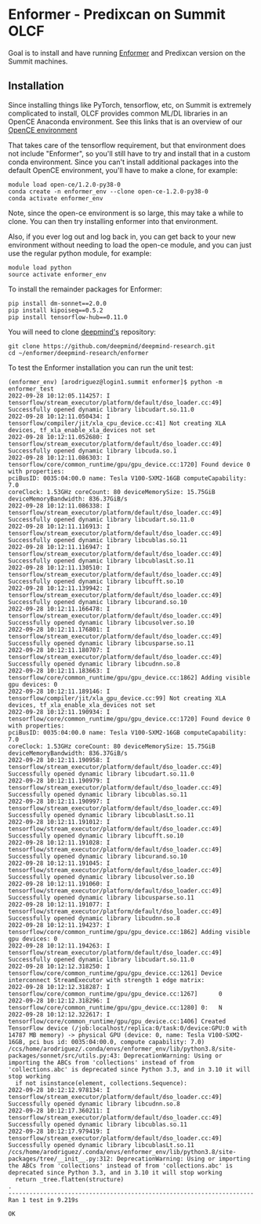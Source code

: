 # Enformer - Predixcan on Summit OLCF

Goal is to install and have running [Enformer](https://github.com/deepmind/deepmind-research/tree/master/enformer) and Predixcan version on the Summit machines.


## Installation
Since installing things like PyTorch, tensorflow, etc, on Summit is extremely complicated to install, OLCF provides common ML/DL libraries in an OpenCE Anaconda environment. 
See this links that is an overview of our [OpenCE environment](https://docs.olcf.ornl.gov/software/analytics/ibm-wml-ce.html)

That takes care of the tensorflow requirement, but that environment does not include "Enformer", so you'll still have to try and install that in a custom conda environment. Since you can't install additional packages into the default OpenCE environment, you'll have to make a clone, for example:

```
module load open-ce/1.2.0-py38-0
conda create -n enformer_env --clone open-ce-1.2.0-py38-0
conda activate enformer_env
```

Note, since the open-ce environment is so large, this may take a while to clone. You can then try installing enformer into that environment. 

Also, if you ever log out and log back in, you can get back to your new environment without needing to load the open-ce module, and you can just use the regular python module, for example:

```
module load python
source activate enformer_env
```

To install the remainder packages for Enformer:
```
pip install dm-sonnet==2.0.0
pip install kipoiseq==0.5.2
pip install tensorflow-hub==0.11.0
```

You will need to clone [deepmind's](https://github.com/deepmind/deepmind-research.git) repository:
```
git clone https://github.com/deepmind/deepmind-research.git
cd ~/enformer/deepmind-research/enformer
```

To test the Enformer installation you can run the unit test:

```
(enformer_env) [arodriguez@login1.summit enformer]$ python -m enformer_test
2022-09-28 10:12:05.114257: I tensorflow/stream_executor/platform/default/dso_loader.cc:49] Successfully opened dynamic library libcudart.so.11.0
2022-09-28 10:12:11.050434: I tensorflow/compiler/jit/xla_cpu_device.cc:41] Not creating XLA devices, tf_xla_enable_xla_devices not set
2022-09-28 10:12:11.052680: I tensorflow/stream_executor/platform/default/dso_loader.cc:49] Successfully opened dynamic library libcuda.so.1
2022-09-28 10:12:11.086303: I tensorflow/core/common_runtime/gpu/gpu_device.cc:1720] Found device 0 with properties:
pciBusID: 0035:04:00.0 name: Tesla V100-SXM2-16GB computeCapability: 7.0
coreClock: 1.53GHz coreCount: 80 deviceMemorySize: 15.75GiB deviceMemoryBandwidth: 836.37GiB/s
2022-09-28 10:12:11.086338: I tensorflow/stream_executor/platform/default/dso_loader.cc:49] Successfully opened dynamic library libcudart.so.11.0
2022-09-28 10:12:11.116913: I tensorflow/stream_executor/platform/default/dso_loader.cc:49] Successfully opened dynamic library libcublas.so.11
2022-09-28 10:12:11.116947: I tensorflow/stream_executor/platform/default/dso_loader.cc:49] Successfully opened dynamic library libcublasLt.so.11
2022-09-28 10:12:11.130510: I tensorflow/stream_executor/platform/default/dso_loader.cc:49] Successfully opened dynamic library libcufft.so.10
2022-09-28 10:12:11.139942: I tensorflow/stream_executor/platform/default/dso_loader.cc:49] Successfully opened dynamic library libcurand.so.10
2022-09-28 10:12:11.166478: I tensorflow/stream_executor/platform/default/dso_loader.cc:49] Successfully opened dynamic library libcusolver.so.10
2022-09-28 10:12:11.176801: I tensorflow/stream_executor/platform/default/dso_loader.cc:49] Successfully opened dynamic library libcusparse.so.11
2022-09-28 10:12:11.180707: I tensorflow/stream_executor/platform/default/dso_loader.cc:49] Successfully opened dynamic library libcudnn.so.8
2022-09-28 10:12:11.183663: I tensorflow/core/common_runtime/gpu/gpu_device.cc:1862] Adding visible gpu devices: 0
2022-09-28 10:12:11.189146: I tensorflow/compiler/jit/xla_gpu_device.cc:99] Not creating XLA devices, tf_xla_enable_xla_devices not set
2022-09-28 10:12:11.190934: I tensorflow/core/common_runtime/gpu/gpu_device.cc:1720] Found device 0 with properties:
pciBusID: 0035:04:00.0 name: Tesla V100-SXM2-16GB computeCapability: 7.0
coreClock: 1.53GHz coreCount: 80 deviceMemorySize: 15.75GiB deviceMemoryBandwidth: 836.37GiB/s
2022-09-28 10:12:11.190958: I tensorflow/stream_executor/platform/default/dso_loader.cc:49] Successfully opened dynamic library libcudart.so.11.0
2022-09-28 10:12:11.190979: I tensorflow/stream_executor/platform/default/dso_loader.cc:49] Successfully opened dynamic library libcublas.so.11
2022-09-28 10:12:11.190997: I tensorflow/stream_executor/platform/default/dso_loader.cc:49] Successfully opened dynamic library libcublasLt.so.11
2022-09-28 10:12:11.191012: I tensorflow/stream_executor/platform/default/dso_loader.cc:49] Successfully opened dynamic library libcufft.so.10
2022-09-28 10:12:11.191028: I tensorflow/stream_executor/platform/default/dso_loader.cc:49] Successfully opened dynamic library libcurand.so.10
2022-09-28 10:12:11.191045: I tensorflow/stream_executor/platform/default/dso_loader.cc:49] Successfully opened dynamic library libcusolver.so.10
2022-09-28 10:12:11.191060: I tensorflow/stream_executor/platform/default/dso_loader.cc:49] Successfully opened dynamic library libcusparse.so.11
2022-09-28 10:12:11.191077: I tensorflow/stream_executor/platform/default/dso_loader.cc:49] Successfully opened dynamic library libcudnn.so.8
2022-09-28 10:12:11.194237: I tensorflow/core/common_runtime/gpu/gpu_device.cc:1862] Adding visible gpu devices: 0
2022-09-28 10:12:11.194263: I tensorflow/stream_executor/platform/default/dso_loader.cc:49] Successfully opened dynamic library libcudart.so.11.0
2022-09-28 10:12:12.318250: I tensorflow/core/common_runtime/gpu/gpu_device.cc:1261] Device interconnect StreamExecutor with strength 1 edge matrix:
2022-09-28 10:12:12.318287: I tensorflow/core/common_runtime/gpu/gpu_device.cc:1267]      0
2022-09-28 10:12:12.318296: I tensorflow/core/common_runtime/gpu/gpu_device.cc:1280] 0:   N
2022-09-28 10:12:12.322617: I tensorflow/core/common_runtime/gpu/gpu_device.cc:1406] Created TensorFlow device (/job:localhost/replica:0/task:0/device:GPU:0 with 14787 MB memory) -> physical GPU (device: 0, name: Tesla V100-SXM2-16GB, pci bus id: 0035:04:00.0, compute capability: 7.0)
/ccs/home/arodriguez/.conda/envs/enformer_env/lib/python3.8/site-packages/sonnet/src/utils.py:43: DeprecationWarning: Using or importing the ABCs from 'collections' instead of from 'collections.abc' is deprecated since Python 3.3, and in 3.10 it will stop working
  if not isinstance(element, collections.Sequence):
2022-09-28 10:12:12.978134: I tensorflow/stream_executor/platform/default/dso_loader.cc:49] Successfully opened dynamic library libcudnn.so.8
2022-09-28 10:12:17.360211: I tensorflow/stream_executor/platform/default/dso_loader.cc:49] Successfully opened dynamic library libcublas.so.11
2022-09-28 10:12:17.979419: I tensorflow/stream_executor/platform/default/dso_loader.cc:49] Successfully opened dynamic library libcublasLt.so.11
/ccs/home/arodriguez/.conda/envs/enformer_env/lib/python3.8/site-packages/tree/__init__.py:312: DeprecationWarning: Using or importing the ABCs from 'collections' instead of from 'collections.abc' is deprecated since Python 3.3, and in 3.10 it will stop working
  return _tree.flatten(structure)
.
----------------------------------------------------------------------
Ran 1 test in 9.219s

OK
```
